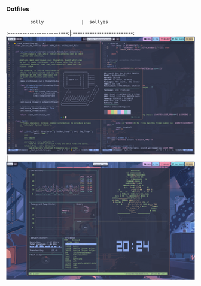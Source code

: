 ### Dotfiles

             solly              |  sollyes
:-------------------------:|:-------------------------:
![](screenshots/read_me_2.png)   |  ![](screenshots/read_me.png)

